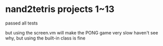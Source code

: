 # nand2tetris projects 1~13
passed all tests

but using the screen.vm will make the PONG game very slow
haven't see why, but using the built-in class is fine
